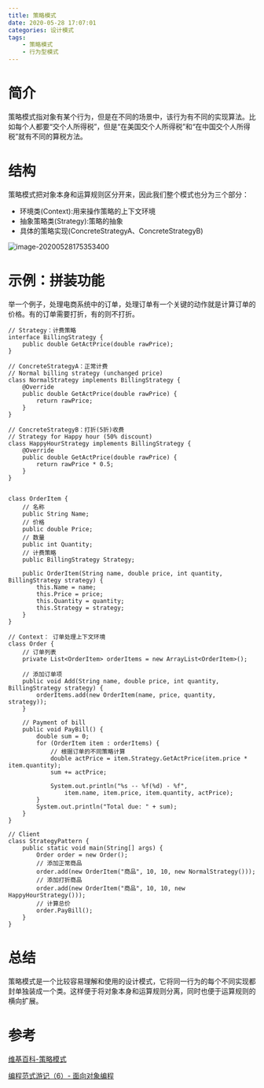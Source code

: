 ```yaml
---
title: 策略模式
date: 2020-05-28 17:07:01
categories: 设计模式
tags:
	- 策略模式
	- 行为型模式
---
```




# 简介

策略模式指对象有某个行为，但是在不同的场景中，该行为有不同的实现算法。比如每个人都要“交个人所得税”，但是“在美国交个人所得税”和“在中国交个人所得税”就有不同的算税方法。

# 结构

策略模式把对象本身和运算规则区分开来，因此我们整个模式也分为三个部分：

* 环境类(Context):用来操作策略的上下文环境
* 抽象策略类(Strategy):策略的抽象
* 具体的策略实现(ConcreteStrategyA、ConcreteStrategyB)

![image-20200528175353400](https://yuanchangjian.github.io/cloudImage/images/20200528175354.png)



<!-- more -->

# 示例：拼装功能

举一个例子，处理电商系统中的订单，处理订单有一个关键的动作就是计算订单的价格。有的订单需要打折，有的则不打折。

```
// Strategy：计费策略
interface BillingStrategy {
    public double GetActPrice(double rawPrice);
}

// ConcreteStrategyA：正常计费
// Normal billing strategy (unchanged price)
class NormalStrategy implements BillingStrategy {
    @Override
    public double GetActPrice(double rawPrice) {
        return rawPrice;
    }
}

// ConcreteStrategyB：打折(5折)收费
// Strategy for Happy hour (50% discount)
class HappyHourStrategy implements BillingStrategy {
    @Override
    public double GetActPrice(double rawPrice) {
        return rawPrice * 0.5;
    }
}


class OrderItem {
    // 名称
    public String Name; 
    // 价格
    public double Price; 
    // 数量
    public int Quantity;
    // 计费策略
    public BillingStrategy Strategy; 
    
    public OrderItem(String name, double price, int quantity, BillingStrategy strategy) {
        this.Name = name;
        this.Price = price;
        this.Quantity = quantity;
        this.Strategy = strategy;
    }
}

// Context： 订单处理上下文环境
class Order {
    // 订单列表
    private List<OrderItem> orderItems = new ArrayList<OrderItem>();

    // 添加订单项
    public void Add(String name, double price, int quantity, BillingStrategy strategy) {
        orderItems.add(new OrderItem(name, price, quantity, strategy));
    }
    
    // Payment of bill
    public void PayBill() {
        double sum = 0;
        for (OrderItem item : orderItems) {
            // 根据订单的不同策略计算
            double actPrice = item.Strategy.GetActPrice(item.price * item.quantity);
            sum += actPrice;
            
            System.out.println("%s -- %f(%d) - %f", 
                item.name, item.price, item.quantity, actPrice);
        }
        System.out.println("Total due: " + sum);
    }
}

// Client
class StrategyPattern {
	public static void main(String[] args) {
		Order order = new Order();
		// 添加正常商品
		order.add(new OrderItem("商品", 10, 10, new NormalStrategy()));
 		// 添加打折商品
		order.add(new OrderItem("商品", 10, 10, new HappyHourStrategy()));
		// 计算总价
		order.PayBill();
	}
}
```



# 总结

策略模式是一个比较容易理解和使用的设计模式，它将同一行为的每个不同实现都封单独装成一个类。这样便于将对象本身和运算规则分离，同时也便于运算规则的横向扩展。



# 参考

[维基百科-策略模式](https://zh.wikipedia.org/wiki/%E7%AD%96%E7%95%A5%E6%A8%A1%E5%BC%8F)

[编程范式游记（6）- 面向对象编程](https://time.geekbang.org/column/article/2729)